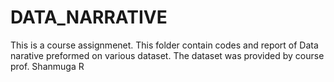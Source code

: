 # DATA_NARRATIVE
This is a course assignmenet.
This folder contain codes and report of Data narative preformed on various dataset.
The dataset was provided by course prof. Shanmuga R

